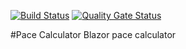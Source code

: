 [![Build Status](https://dev.azure.com/johnwatson484/John%20D%20Watson/_apis/build/status/Pace%20Calculator?branchName=main)](https://dev.azure.com/johnwatson484/John%20D%20Watson/_build/latest?definitionId=64&branchName=main)
[![Quality Gate Status](https://sonarcloud.io/api/project_badges/measure?project=johnwatson484_pace-calculator&metric=alert_status)](https://sonarcloud.io/summary/new_code?id=johnwatson484_pace-calculator)


#Pace Calculator
Blazor pace calculator
